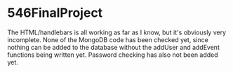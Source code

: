 # 546FinalProject
The HTML/handlebars is all working as far as I know, but it's obviously very incomplete. 
None of the MongoDB code has been checked yet, since nothing can be added to the database without
the addUser and addEvent functions being written yet. Password checking has also not been added yet.

